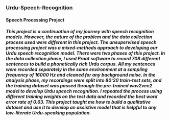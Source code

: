 ### Urdu-Speech-Recognition

#### Speech Processing Project

##### This project is a continuation of my journey with speech recognition models. However, the nature of the problem and the data collection process used were different in this project. The unsupervised speech processing project was a mixed-methods approach to developing our Urdu speech recognition model. There were two phases of this project. In the data collection phase, I used Praat software to record 708 different sentences to build a phonetically rich Urdu corpus. All my sentences were recorded separately in the same environment at a sampling frequency of 16000 Hz and cleaned for any background noise. In the analysis phase, my recordings were split into 80:20 train-test sets, and the training dataset was passed through the pre-trained wav2vec2 model to develop Urdu speech recognition. I repeated the process using different training weights on the test data and recorded the best word error rate of 0.63. This project taught me how to build a qualitative dataset and use it to develop an assistive model that is helpful to any low-literate Urdu-speaking population.
